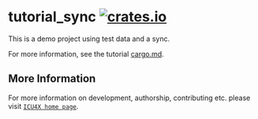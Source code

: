 # tutorial_sync [![crates.io](https://img.shields.io/crates/v/tutorial_sync)](https://crates.io/crates/tutorial_sync)

This is a demo project using test data and a sync.

For more information, see the tutorial [cargo.md](../../cargo.md).

## More Information

For more information on development, authorship, contributing etc. please visit [`ICU4X home page`](https://github.com/unicode-org/icu4x).
